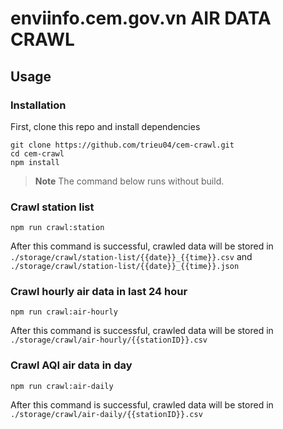 # enviinfo.cem.gov.vn AIR DATA CRAWL

## Usage

### Installation
First, clone this repo and install dependencies

```
git clone https://github.com/trieu04/cem-crawl.git
cd cem-crawl
npm install
```

> **Note**
> The command below runs without build.

### Crawl station list

```
npm run crawl:station
```
After this command is successful, crawled data will be stored in `./storage/crawl/station-list/{{date}}_{{time}}.csv` and `./storage/crawl/station-list/{{date}}_{{time}}.json`

### Crawl hourly air data in last 24 hour 

```
npm run crawl:air-hourly
```

After this command is successful, crawled data will be stored in `./storage/crawl/air-hourly/{{stationID}}.csv`

### Crawl AQI air data in day

```
npm run crawl:air-daily
```

After this command is successful, crawled data will be stored in `./storage/crawl/air-daily/{{stationID}}.csv`
